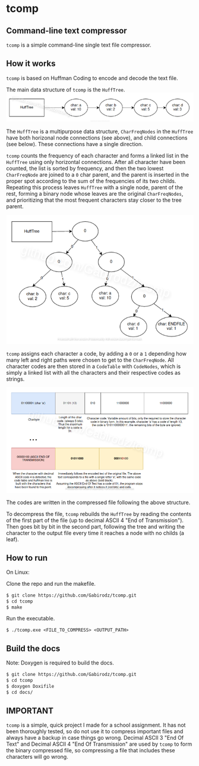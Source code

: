 # tcomp

## Command-line text compressor

`tcomp` is a simple command-line single text file compressor.

## How it works

`tcomp` is based on Huffman Coding to encode and decode the text file.

The main data structure of `tcomp` is the `HuffTree`.
![desc1](https://github.com/Gabirodz/tcomp/blob/main/docs/img/desc1.png)

The `HuffTree` is a multipurpose data structure, `CharFreqNodes` in the
`HuffTree` have both horizonal node connections (see above), and child connections (see below).
These connections have a single direction.

`tcomp` counts the frequency of each character and forms a linked list in the `HuffTree` using 
only horizontal connections. After all character have been counted, the list is sorted by frequency,
and then the two lowest `CharFreqNode` are joined to a `0` char parent, and the parent is inserted in
the proper spot according to the sum of the frequencies of its two childs. Repeating this process
leaves `HuffTree` with a single node, parent of the rest, forming a binary node whose leaves are the original `CharFreqNodes`, and
prioritizing that the most frequent characters stay closer to the tree parent.

![desc2](https://github.com/Gabirodz/tcomp/blob/main/docs/img/desc2.png)

`tcomp` assigns each character a code, by adding a `0` or a `1` depending how many left and right paths were chosen to 
get to the `CharFreqNode`. All character codes are then stored in a `CodeTable` with `CodeNodes`, which is simply a linked
list with all the characters and their respective codes as strings. 

![desc3](https://github.com/Gabirodz/tcomp/blob/main/docs/img/desc3.png)

The codes are written in the compressed file following the above structure.

To decompress the file, `tcomp` rebuilds the `HuffTree` by reading the contents of the first part of the file (up to decimal ASCII 4 "End of Transmission"). 
Then goes bit by bit in the second part, following the tree and writing the character to the output file every time it reaches a node with no childs (a leaf).

## How to run

On Linux:

Clone the repo and run the makefile.

```
$ git clone https://github.com/Gabirodz/tcomp.git
$ cd tcomp
$ make
```


Run the executable.

```
$ ./tcomp.exe <FILE_TO_COMPRESS> <OUTPUT_PATH>
```

## Build the docs

Note: Doxygen is required to build the docs.

```
$ git clone https://github.com/Gabirodz/tcomp.git
$ cd tcomp
$ doxygen Doxifile
$ cd docs/
```

## IMPORTANT

`tcomp` is a simple, quick project I made for a school assignment. It has not been thoroughly tested, so do not use it to compress important files and
always have a backup in case things go wrong. Decimal ASCII 3 "End Of Text" and Decimal ASCII 4 "End Of Transmission" are used by `tcomp` to form the binary compressed file, so compressing a file that includes these characters will go wrong.



